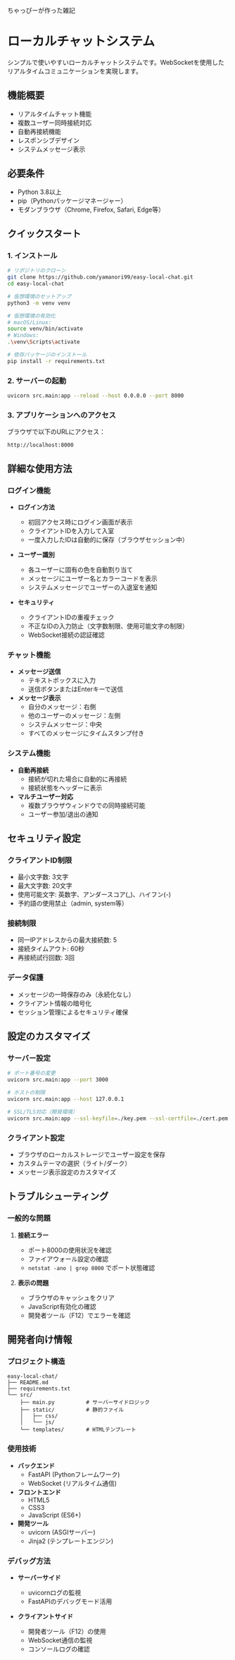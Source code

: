 ちゃっぴーが作った雑記

# ローカルチャットシステム

シンプルで使いやすいローカルチャットシステムです。WebSocketを使用したリアルタイムコミュニケーションを実現します。

## 機能概要
- リアルタイムチャット機能
- 複数ユーザー同時接続対応
- 自動再接続機能
- レスポンシブデザイン
- システムメッセージ表示

## 必要条件
- Python 3.8以上
- pip（Pythonパッケージマネージャー）
- モダンブラウザ（Chrome, Firefox, Safari, Edge等）

## クイックスタート

### 1. インストール
```bash
# リポジトリのクローン
git clone https://github.com/yamanori99/easy-local-chat.git
cd easy-local-chat

# 仮想環境のセットアップ
python3 -m venv venv

# 仮想環境の有効化
# macOS/Linux:
source venv/bin/activate
# Windows:
.\venv\Scripts\activate

# 依存パッケージのインストール
pip install -r requirements.txt
```

### 2. サーバーの起動
```bash
uvicorn src.main:app --reload --host 0.0.0.0 --port 8000
```

### 3. アプリケーションへのアクセス
ブラウザで以下のURLにアクセス：
```
http://localhost:8000
```

## 詳細な使用方法

### ログイン機能
- **ログイン方法**
  - 初回アクセス時にログイン画面が表示
  - クライアントIDを入力して入室
  - 一度入力したIDは自動的に保存（ブラウザセッション中）

- **ユーザー識別**
  - 各ユーザーに固有の色を自動割り当て
  - メッセージにユーザー名とカラーコードを表示
  - システムメッセージでユーザーの入退室を通知

- **セキュリティ**
  - クライアントIDの重複チェック
  - 不正なIDの入力防止（文字数制限、使用可能文字の制限）
  - WebSocket接続の認証確認

### チャット機能
- **メッセージ送信**
  - テキストボックスに入力
  - 送信ボタンまたはEnterキーで送信
- **メッセージ表示**
  - 自分のメッセージ：右側
  - 他のユーザーのメッセージ：左側
  - システムメッセージ：中央
  - すべてのメッセージにタイムスタンプ付き

### システム機能
- **自動再接続**
  - 接続が切れた場合に自動的に再接続
  - 接続状態をヘッダーに表示
- **マルチユーザー対応**
  - 複数ブラウザウィンドウでの同時接続可能
  - ユーザー参加/退出の通知

## セキュリティ設定

### クライアントID制限
- 最小文字数: 3文字
- 最大文字数: 20文字
- 使用可能文字: 英数字、アンダースコア(_)、ハイフン(-)
- 予約語の使用禁止（admin, system等）

### 接続制限
- 同一IPアドレスからの最大接続数: 5
- 接続タイムアウト: 60秒
- 再接続試行回数: 3回

### データ保護
- メッセージの一時保存のみ（永続化なし）
- クライアント情報の暗号化
- セッション管理によるセキュリティ確保

## 設定のカスタマイズ

### サーバー設定
```bash
# ポート番号の変更
uvicorn src.main:app --port 3000

# ホストの制限
uvicorn src.main:app --host 127.0.0.1

# SSL/TLS対応（開発環境）
uvicorn src.main:app --ssl-keyfile=./key.pem --ssl-certfile=./cert.pem
```

### クライアント設定
- ブラウザのローカルストレージでユーザー設定を保存
- カスタムテーマの選択（ライト/ダーク）
- メッセージ表示設定のカスタマイズ

## トラブルシューティング

### 一般的な問題
1. **接続エラー**
   - ポート8000の使用状況を確認
   - ファイアウォール設定の確認
   - `netstat -ano | grep 8000` でポート状態確認

2. **表示の問題**
   - ブラウザのキャッシュをクリア
   - JavaScript有効化の確認
   - 開発者ツール（F12）でエラーを確認

## 開発者向け情報

### プロジェクト構造
```
easy-local-chat/
├── README.md
├── requirements.txt
└── src/
    ├── main.py          # サーバーサイドロジック
    ├── static/          # 静的ファイル
    │   ├── css/
    │   └── js/
    └── templates/       # HTMLテンプレート
```

### 使用技術
- **バックエンド**
  - FastAPI (Pythonフレームワーク)
  - WebSocket (リアルタイム通信)
- **フロントエンド**
  - HTML5
  - CSS3
  - JavaScript (ES6+)
- **開発ツール**
  - uvicorn (ASGIサーバー)
  - Jinja2 (テンプレートエンジン)

### デバッグ方法
- **サーバーサイド**
  - uvicornログの監視
  - FastAPIのデバッグモード活用

- **クライアントサイド**
  - 開発者ツール（F12）の使用
  - WebSocket通信の監視
  - コンソールログの確認

